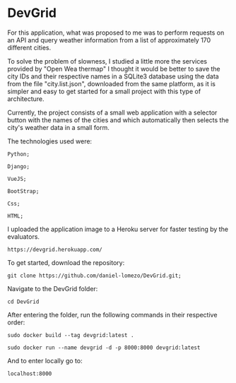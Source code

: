 # DevGrid
For this application, what was proposed to me was to perform requests on an API and query weather information from a list of approximately 170 different cities. 

To solve the problem of slowness, I studied a little more the services provided by "Open Wea thermap" I thought it would be better to save the city IDs and their respective names in a SQLite3 database using the data from the file "city.list.json", downloaded from the same platform, as it is simpler and easy to get started for a small project with this type of architecture.


Currently, the project consists of a small web application with a selector button with the names of the cities and which automatically then selects the city's weather data in a small form.


The technologies used were:
    
    Python;

    Django;
  
    VueJS;  

    BootStrap;

    Css;

    HTML;

I uploaded the application image to a Heroku server for faster testing by the evaluators.

    https://devgrid.herokuapp.com/

To get started, download the repository:
    
    git clone https://github.com/daniel-lomezo/DevGrid.git;

Navigate to the DevGrid folder:

    cd DevGrid 

After entering the folder, run the following commands in their respective order:

    sudo docker build --tag devgrid:latest .

    sudo docker run --name devgrid -d -p 8000:8000 devgrid:latest
  
And to enter locally go to:
    
    localhost:8000
    
        
